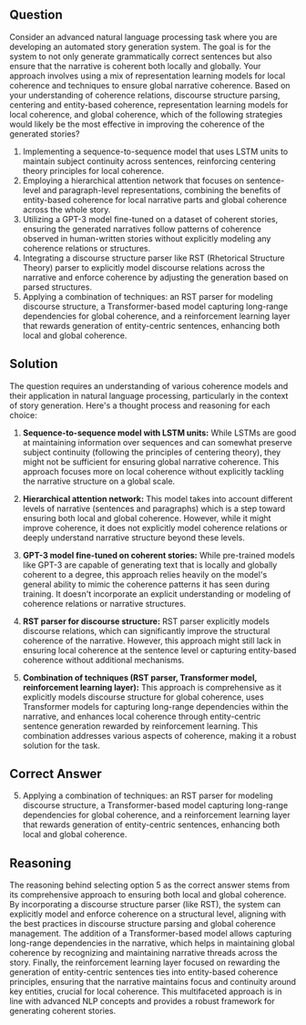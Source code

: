 ## Question

Consider an advanced natural language processing task where you are developing an automated story generation system. The goal is for the system to not only generate grammatically correct sentences but also ensure that the narrative is coherent both locally and globally. Your approach involves using a mix of representation learning models for local coherence and techniques to ensure global narrative coherence. Based on your understanding of coherence relations, discourse structure parsing, centering and entity-based coherence, representation learning models for local coherence, and global coherence, which of the following strategies would likely be the most effective in improving the coherence of the generated stories?

1. Implementing a sequence-to-sequence model that uses LSTM units to maintain subject continuity across sentences, reinforcing centering theory principles for local coherence.
2. Employing a hierarchical attention network that focuses on sentence-level and paragraph-level representations, combining the benefits of entity-based coherence for local narrative parts and global coherence across the whole story.
3. Utilizing a GPT-3 model fine-tuned on a dataset of coherent stories, ensuring the generated narratives follow patterns of coherence observed in human-written stories without explicitly modeling any coherence relations or structures.
4. Integrating a discourse structure parser like RST (Rhetorical Structure Theory) parser to explicitly model discourse relations across the narrative and enforce coherence by adjusting the generation based on parsed structures.
5. Applying a combination of techniques: an RST parser for modeling discourse structure, a Transformer-based model capturing long-range dependencies for global coherence, and a reinforcement learning layer that rewards generation of entity-centric sentences, enhancing both local and global coherence.

## Solution

The question requires an understanding of various coherence models and their application in natural language processing, particularly in the context of story generation. Here's a thought process and reasoning for each choice:

1. **Sequence-to-sequence model with LSTM units:** While LSTMs are good at maintaining information over sequences and can somewhat preserve subject continuity (following the principles of centering theory), they might not be sufficient for ensuring global narrative coherence. This approach focuses more on local coherence without explicitly tackling the narrative structure on a global scale.
   
2. **Hierarchical attention network:** This model takes into account different levels of narrative (sentences and paragraphs) which is a step toward ensuring both local and global coherence. However, while it might improve coherence, it does not explicitly model coherence relations or deeply understand narrative structure beyond these levels.

3. **GPT-3 model fine-tuned on coherent stories:** While pre-trained models like GPT-3 are capable of generating text that is locally and globally coherent to a degree, this approach relies heavily on the model's general ability to mimic the coherence patterns it has seen during training. It doesn't incorporate an explicit understanding or modeling of coherence relations or narrative structures.

4. **RST parser for discourse structure:** RST parser explicitly models discourse relations, which can significantly improve the structural coherence of the narrative. However, this approach might still lack in ensuring local coherence at the sentence level or capturing entity-based coherence without additional mechanisms.

5. **Combination of techniques (RST parser, Transformer model, reinforcement learning layer):** This approach is comprehensive as it explicitly models discourse structure for global coherence, uses Transformer models for capturing long-range dependencies within the narrative, and enhances local coherence through entity-centric sentence generation rewarded by reinforcement learning. This combination addresses various aspects of coherence, making it a robust solution for the task.

## Correct Answer

5. Applying a combination of techniques: an RST parser for modeling discourse structure, a Transformer-based model capturing long-range dependencies for global coherence, and a reinforcement learning layer that rewards generation of entity-centric sentences, enhancing both local and global coherence.

## Reasoning

The reasoning behind selecting option 5 as the correct answer stems from its comprehensive approach to ensuring both local and global coherence. By incorporating a discourse structure parser (like RST), the system can explicitly model and enforce coherence on a structural level, aligning with the best practices in discourse structure parsing and global coherence management. The addition of a Transformer-based model allows capturing long-range dependencies in the narrative, which helps in maintaining global coherence by recognizing and maintaining narrative threads across the story. Finally, the reinforcement learning layer focused on rewarding the generation of entity-centric sentences ties into entity-based coherence principles, ensuring that the narrative maintains focus and continuity around key entities, crucial for local coherence. This multifaceted approach is in line with advanced NLP concepts and provides a robust framework for generating coherent stories.
